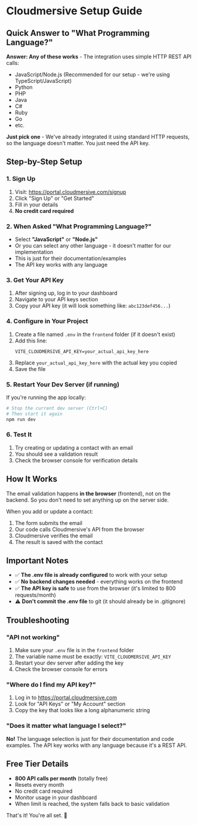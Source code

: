 # Cloudmersive Setup Guide

## Quick Answer to "What Programming Language?"

**Answer: Any of these works** - The integration uses simple HTTP REST API calls:

- JavaScript/Node.js (Recommended for our setup - we're using TypeScript/JavaScript)
- Python
- PHP
- Java
- C#
- Ruby
- Go
- etc.

**Just pick one** - We've already integrated it using standard HTTP requests, so the language doesn't matter. You just need the API key.

## Step-by-Step Setup

### 1. Sign Up
1. Visit: https://portal.cloudmersive.com/signup
2. Click "Sign Up" or "Get Started"
3. Fill in your details
4. **No credit card required**

### 2. When Asked "What Programming Language?"
- Select **"JavaScript"** or **"Node.js"** 
- Or you can select any other language - it doesn't matter for our implementation
- This is just for their documentation/examples
- The API key works with any language

### 3. Get Your API Key
1. After signing up, log in to your dashboard
2. Navigate to your API keys section
3. Copy your API key (it will look something like: `abc123def456...`)

### 4. Configure in Your Project
1. Create a file named `.env` in the `frontend` folder (if it doesn't exist)
2. Add this line:
   ```
   VITE_CLOUDMERSIVE_API_KEY=your_actual_api_key_here
   ```
3. Replace `your_actual_api_key_here` with the actual key you copied
4. Save the file

### 5. Restart Your Dev Server (if running)
If you're running the app locally:
```bash
# Stop the current dev server (Ctrl+C)
# Then start it again
npm run dev
```

### 6. Test It
1. Try creating or updating a contact with an email
2. You should see a validation result
3. Check the browser console for verification details

## How It Works

The email validation happens **in the browser** (frontend), not on the backend. So you don't need to set anything up on the server side.

When you add or update a contact:
1. The form submits the email
2. Our code calls Cloudmersive's API from the browser
3. Cloudmersive verifies the email
4. The result is saved with the contact

## Important Notes

- ✅ **The .env file is already configured** to work with your setup
- ✅ **No backend changes needed** - everything works on the frontend
- ✅ **The API key is safe** to use from the browser (it's limited to 800 requests/month)
- ⚠️ **Don't commit the .env file** to git (it should already be in .gitignore)

## Troubleshooting

### "API not working"
1. Make sure your `.env` file is in the `frontend` folder
2. The variable name must be exactly: `VITE_CLOUDMERSIVE_API_KEY`
3. Restart your dev server after adding the key
4. Check the browser console for errors

### "Where do I find my API key?"
1. Log in to https://portal.cloudmersive.com
2. Look for "API Keys" or "My Account" section
3. Copy the key that looks like a long alphanumeric string

### "Does it matter what language I select?"
**No!** The language selection is just for their documentation and code examples. The API key works with any language because it's a REST API.

## Free Tier Details

- **800 API calls per month** (totally free)
- Resets every month
- No credit card required
- Monitor usage in your dashboard
- When limit is reached, the system falls back to basic validation

That's it! You're all set. 🎉

